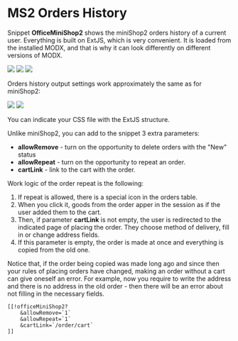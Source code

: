 # MS2 Orders History

Snippet **OfficeMiniShop2** shows the miniShop2 orders history of a current user.
Everything is built on ExtJS, which is very convenient. It is loaded from the installed MODX, and that is why it can look differently on different versions of MODX.

[![](https://file.modx.pro/files/c/b/f/cbf808da0f481e1c746144a9549c61ccs.jpg)](https://file.modx.pro/files/c/b/f/cbf808da0f481e1c746144a9549c61cc.png)
[![](https://file.modx.pro/files/8/f/e/8fe7aa15248aa16bf8f4509e15093fd5s.jpg)](https://file.modx.pro/files/8/f/e/8fe7aa15248aa16bf8f4509e15093fd5.png)
[![](https://file.modx.pro/files/9/7/d/97d83a9dad06a604428a859f391110fds.jpg)](https://file.modx.pro/files/9/7/d/97d83a9dad06a604428a859f391110fd.png)

Orders history output settings work approximately the same as for miniShop2:

[![](https://file.modx.pro/files/6/f/2/6f2a563d97bbea76516b74dc9c80baads.jpg)](https://file.modx.pro/files/6/f/2/6f2a563d97bbea76516b74dc9c80baad.png)
[![](https://file.modx.pro/files/c/a/1/ca1a88011b00b8c35f17a0858cb9e531s.jpg)](https://file.modx.pro/files/c/a/1/ca1a88011b00b8c35f17a0858cb9e531.png)

You can indicate your CSS file with the ExtJS structure.

Unlike miniShop2, you can add to the snippet 3 extra parameters:

* **allowRemove** - turn on the opportunity to delete orders with the "New" status
* **allowRepeat** - turn on the opportunity to repeat an order.
* **cartLink** - link to the cart with the order.

Work logic of the order repeat is the following:

1. If repeat is allowed, there is a special icon in the orders table.
2. When you click it, goods from the order apper in the session as if the user added them to the cart.
3. Then, if parameter **cartLink** is not empty, the user is redirected to the indicated page of placing the order. They choose method of delivery, fill in or change address fields.
4. If this parameter is empty, the order is made at once and everything is copied from the old one.

Notice that, if the order being copied was made long ago and since then your rules of placing orders have changed, making an order without a cart can give oneself an error.
For example, now you require to write the address and there is no address in the old order - then there will be an error about not filling in the necessary fields.

```modx
[[!officeMiniShop2?
    &allowRemove=`1`
    &allowRepeat=`1`
    &cartLink=`/order/cart`
]]
```
